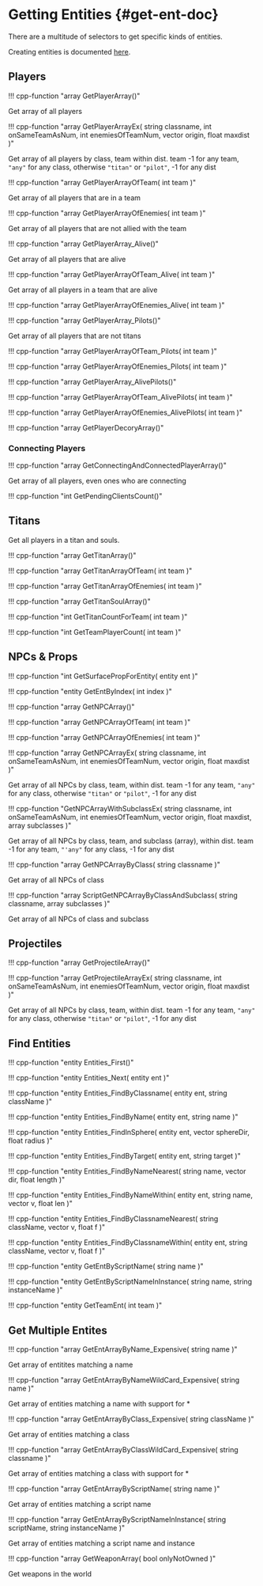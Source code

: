 # Getting Entities {#get-ent-doc}

There are a multitude of selectors to get specific kinds of entities.

Creating entities is documented [here](createent.md).

## Players

!!! cpp-function "array<entity> GetPlayerArray()"

  Get array of all players

!!! cpp-function "array<entity> GetPlayerArrayEx( string classname, int onSameTeamAsNum, int enemiesOfTeamNum, vector origin, float maxdist )"

  Get array of all players by class, team within dist. team -1 for any team, `"any"` for any class, otherwise `"titan"` or `"pilot"`, -1 for any dist

!!! cpp-function "array<entity> GetPlayerArrayOfTeam( int team )"

  Get array of all players that are in a team

!!! cpp-function "array<entity> GetPlayerArrayOfEnemies( int team )"

  Get array of all players that are not allied with the team

!!! cpp-function "array<entity> GetPlayerArray_Alive()"

  Get array of all players that are alive

!!! cpp-function "array<entity> GetPlayerArrayOfTeam_Alive( int team )"

  Get array of all players in a team that are alive

!!! cpp-function "array<entity> GetPlayerArrayOfEnemies_Alive( int team )"

!!! cpp-function "array<entity> GetPlayerArray_Pilots()"

  Get array of all players that are not titans

!!! cpp-function "array<entity> GetPlayerArrayOfTeam_Pilots( int team )"

!!! cpp-function "array<entity> GetPlayerArrayOfEnemies_Pilots( int team )"

!!! cpp-function "array<entity> GetPlayerArray_AlivePilots()"

!!! cpp-function "array<entity> GetPlayerArrayOfTeam_AlivePilots( int team )"

!!! cpp-function "array<entity> GetPlayerArrayOfEnemies_AlivePilots( int team )"

!!! cpp-function "array<entity> GetPlayerDecoryArray()"

### Connecting Players

!!! cpp-function "array<entity> GetConnectingAndConnectedPlayerArray()"

  Get array of all players, even ones who are connecting

!!! cpp-function "int GetPendingClientsCount()"

## Titans

Get all players in a titan and souls.

!!! cpp-function "array<entity> GetTitanArray()"

!!! cpp-function "array<entity> GetTitanArrayOfTeam( int team )"

!!! cpp-function "array<entity> GetTitanArrayOfEnemies( int team )"

!!! cpp-function "array<enitity> GetTitanSoulArray()"

!!! cpp-function "int GetTitanCountForTeam( int team )"

!!! cpp-function "int GetTeamPlayerCount( int team )"

## NPCs & Props

!!! cpp-function "int GetSurfacePropForEntity( entity ent )"

!!! cpp-function "entity GetEntByIndex( int index )"

!!! cpp-function "array<entity> GetNPCArray()"

!!! cpp-function "array<entity> GetNPCArrayOfTeam( int team )"

!!! cpp-function "array<entity> GetNPCArrayOfEnemies( int team )"

!!! cpp-function "array<entity> GetNPCArrayEx( string classname, int onSameTeamAsNum, int enemiesOfTeamNum, vector origin, float maxdist )"

  Get array of all NPCs by class, team, within dist. team -1 for any team, `"any"` for any class, otherwise `"titan"` or `"pilot"`, -1 for any dist

!!! cpp-function "GetNPCArrayWithSubclassEx( string classname, int onSameTeamAsNum, int enemiesOfTeamNum, vector origin, float maxdist, array<int> subclasses )"

  Get array of all NPCs by class, team, and subclass (array), within dist. team -1 for any team, `"'any"` for any class, -1 for any dist

!!! cpp-function "array<entity> GetNPCArrayByClass( string classname )"

  Get array of all NPCs of class

!!! cpp-function "array<entity> ScriptGetNPCArrayByClassAndSubclass( string classname, array<int> subclasses )"

  Get array of all NPCs of class and subclass

## Projectiles

!!! cpp-function "array<entity> GetProjectileArray()"

!!! cpp-function "array<entity> GetProjectileArrayEx( string classname, int onSameTeamAsNum, int enemiesOfTeamNum, vector origin, float maxdist )"

  Get array of all NPCs by class, team, within dist. team -1 for any team, `"any"` for any class, otherwise `"titan"` or `"pilot"`, -1 for any dist

## Find Entities

!!! cpp-function "entity Entities_First()"

!!! cpp-function "entity Entities_Next( entity ent )"

!!! cpp-function "entity Entities_FindByClassname( entity ent, string className )"

!!! cpp-function "entity Entities_FindByName( entity ent, string name )"

!!! cpp-function "entity Entities_FindInSphere( entity ent, vector sphereDir, float radius )"

!!! cpp-function "entity Entities_FindByTarget( entity ent, string target )"

!!! cpp-function "entity Entities_FindByNameNearest( string name, vector dir, float length )"

!!! cpp-function "entity Entities_FindByNameWithin( entity ent, string name, vector v, float len )"

!!! cpp-function "entity Entities_FindByClassnameNearest( string className, vector v, float f )"

!!! cpp-function "entity Entities_FindByClassnameWithin( entity ent, string className, vector v, float f )"

!!! cpp-function "entity GetEntByScriptName( string name )"

!!! cpp-function "entity GetEntByScriptNameInInstance( string name, string instanceName )"

!!! cpp-function "entity GetTeamEnt( int team )"

## Get Multiple Entites

!!! cpp-function "array<entity> GetEntArrayByName_Expensive( string name )"

  Get array of entitites matching a name

!!! cpp-function "array<entity> GetEntArrayByNameWildCard_Expensive( string name )"

  Get array of entities matching a name with support for *

!!! cpp-function "array<entity> GetEntArrayByClass_Expensive( string className )"

  Get array of entities matching a class

!!! cpp-function "array<entity> GetEntArrayByClassWildCard_Expensive( string classname )"

  Get array of entities matching a class with support for *

!!! cpp-function "array<entity> GetEntArrayByScriptName( string name )"

  Get array of entities matching a script name

!!! cpp-function "array<entity> GetEntArrayByScriptNameInInstance( string scriptName, string instanceName )"

  Get array of entities matching a script name and instance

!!! cpp-function "array<entity> GetWeaponArray( bool onlyNotOwned )"

  Get weapons in the world
